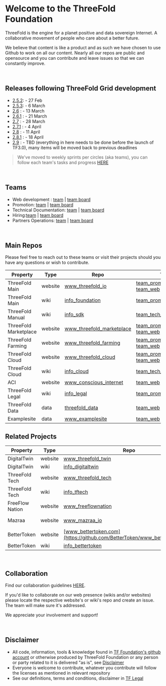 
# Welcome to the ThreeFold Foundation

ThreeFold is the engine for a planet positive and data sovereign Internet. A collaborative movement of people who care about a better future.

We believe that content is like a product and as such we have chosen to use Github to work on all our content.
Nearly all our repos are public and opensource and you can contribute and leave issues so that we can constantly improve.

<br/>

## Releases following ThreeFold Grid development

- [2.5.2](https://github.com/orgs/threefoldfoundation/projects/48): - 27 Feb
- [2.5.3](https://github.com/orgs/threefoldfoundation/projects/51): - 6 March
- [2.6](https://github.com/orgs/threefoldfoundation/projects/58) : - 13 March
- [2.6.1](https://github.com/orgs/threefoldfoundation/projects/59) : - 21 March
- [2.7](https://github.com/orgs/threefoldfoundation/projects/60) : - 28 March
- [2.7.1](https://github.com/orgs/threefoldfoundation/projects/61) : - 4 April
- [2.8](https://github.com/orgs/threefoldfoundation/projects/62) : - 11 April
- [2.8.1](https://github.com/orgs/threefoldfoundation/projects/63) : - 18 April
- [2.9](https://github.com/orgs/threefoldfoundation/projects/49) : - TBD (everything in here needs to be done before the launch of TF3.0), many items will be moved back to previous deadlines

> We've moved to weekly sprints per circles (aka teams), you can follow each team's tasks and progress [HERE](https://github.com/orgs/threefoldfoundation/projects)

<br/>


## Teams

- Web development : [team](https://github.com/orgs/threefoldfoundation/teams/web_team) | [team board](https://github.com/orgs/threefoldfoundation/projects/54)
- Promotion: [team](https://github.com/orgs/threefoldfoundation/teams/team_promotion) | [team board](https://github.com/orgs/threefoldfoundation/projects/52)
- Technical Documentation: [team](https://github.com/orgs/threefoldfoundation/teams/tech_documentation) | [team board](https://github.com/orgs/threefoldfoundation/projects/57)
- Hiring:[team](https://github.com/orgs/threefoldfoundation/teams/hiring) | [team board](https://github.com/orgs/threefoldfoundation/projects/76)
- Partners Operations: [team](https://github.com/orgs/threefoldfoundation/teams/partners_operations/discussions) | [team board](https://github.com/orgs/threefoldfoundation/projects/75)

<br/>

## Main Repos

Please feel free to reach out to these teams or visit their projects should you have any questions or wish to contribute.

|Property |Type |Repo |Team | DNS |
|--- |--- |--- |--- |--- |
| ThreeFold Main | website | [www_threefold_io](https://github.com/threefoldfoundation/www_threefold_io) | [team_promotion](https://github.com/orgs/threefoldfoundation/projects/52); [team_web](https://github.com/orgs/threefoldfoundation/projects/54) | [threefold.io](https://threefold.io/) |
| ThreeFold Main | wiki | [info_foundation](https://github.com/threefoldfoundation/info_foundation) | [team_promotion](https://github.com/orgs/threefoldfoundation/projects/52) | [threefold.io/info/threefold](https://threefold.io/info/threefold) |
| ThreeFold Manual | wiki | [info_sdk](https://github.com/threefoldfoundation/info_sdk) | [team_tech_documentation](https://github.com/orgs/threefoldfoundation/projects/57) | [threefold.io/info/sdk](https://threefold.io/info/sdk#/)
| ThreeFold Marketplace | website | [www_threefold_marketplace](https://github.com/threefoldfoundation/www_threefold_marketplace) | [team_promotion](https://github.com/orgs/threefoldfoundation/projects/52); [team_web](https://github.com/orgs/threefoldfoundation/projects/54) | [threefold.io/marketplace](https://threefold.io/marketplace) |
| ThreeFold Farming | website | [www_threefold_farming](https://github.com/threefoldfoundation/www_threefold_farming) | [team_promotion](https://github.com/orgs/threefoldfoundation/projects/52); [team_web](https://github.com/orgs/threefoldfoundation/projects/54) | [threefold.io/farming](https://threefold.io/farming) |
| ThreeFold Cloud | website | [www_threefold_cloud](https://github.com/threefoldfoundation/www_threefold_cloud) | [team_promotion](https://github.com/orgs/threefoldfoundation/projects/52); [team_web](https://github.com/orgs/threefoldfoundation/projects/54) | [threefold.io/cloud](https://threefold.io/cloud) |
| ThreeFold Cloud | wiki | [info_cloud](https://github.com/threefoldfoundation/info_cloud) | [team_tech_documentation](https://github.com/orgs/threefoldfoundation/projects/57) | [threefold.io/info/cloud](https://threefold.io/info/cloud) |
| ACI | website | [www_conscious_internet](https://github.com/threefoldfoundation/www_conscious_internet) | [team_web](https://github.com/orgs/threefoldfoundation/projects/54) | [threefold.io/aci](https://threefold.io/aci) |
| ThreeFold Legal | wiki | [info_legal](https://github.com/threefoldfoundation/info_legal) | [team_promotion](https://github.com/orgs/threefoldfoundation/projects/52) | [threefold.io/info/legal](https://threefold.io/info/legal) |
| ThreeFold Data | data | [threefold_data](https://github.com/threefoldfoundation/threefold_data) | [team_web](https://github.com/orgs/threefoldfoundation/projects/54) | - | 
| Examplesite | data | [www_examplesite](https://github.com/threefoldfoundation/www_examplesite) | [team_web](https://github.com/orgs/threefoldfoundation/projects/54) | [examplesite.threefold.io](https://examplesite.threefold.io/) |

## Related Projects

|Property |Type |Repo |Team | DNS |
|--- |--- |--- |--- |--- |
| DigitalTwin | website | [www_threefold_twin](https://github.com/threefoldfoundation/www_threefold_twin) | [team_digitaltwin](https://github.com/orgs/threefoldfoundation/projects/53) | [mydigitaltwin.io](https://mydigitaltwin.io) |
| DigitalTwin | wiki | [info_digitaltwin](https://github.com/threefoldfoundation/info_digitaltwin) | [team_digitaltwin](https://github.com/orgs/threefoldfoundation/projects/53) | [info.mydigitaltwin.io](https://info.mydigitaltwin.io) |
| ThreeFold Tech | website | [www_threefold_tech](https://github.com/threefoldtech/www_threefold_tech) | [front_end](https://github.com/orgs/threefoldtech/teams/front-end) | [threefold.tech](https://threefold.tech) |
| ThreeFold Tech | wiki | [info_tftech](https://github.com/threefoldtech/info_tftech) | [documentation](https://github.com/orgs/threefoldtech/teams/documentation) | [info.threefold.tech](https://info.threefold.tech/) |
| FreeFlow Nation | website | [www_freeflownation](https://github.com/freeflownation/www_freeflownation) | [team_promotion](https://github.com/orgs/threefoldfoundation/projects/52) | [freeflownation.org](https://freeflownation.org/) |
| Mazraa | website | [www_mazraa_io](https://github.com/mazraa/www_mazraa_io) | [team_promotion](https://github.com/orgs/threefoldfoundation/projects/52) | [www.mazraa.io](https://www.mazraa.io) |
| BetterToken | website | [www_bettertoken.com](https://github.com/BetterToken/www_bettertoken.com) | [VonSub](https://github.com/VonSub) | [bettertoken.com](https://bettertoken.com) |
| BetterToken | wiki | [info_bettertoken](https://github.com/BetterToken/info_bettertoken) | [VonSub](https://github.com/VonSub) | [wiki.bettertoken.com](https://wiki.bettertoken.com/) |

<br/>

## Collaboration

Find our collaboration guidelines [HERE](https://github.com/threefoldfoundation/info_sdk/blob/development/src/collab.md).

If you'd like to collaborate on our web presence (wikis and/or websites) please locate the respective website's or wiki's repo and create an issue. The team will make sure it's addressed.

We appreciate your involvement and support!

<br/>

## Disclaimer

- All code, information, tools & knowledge found in [TF Foundation's github account](github.com/threefoldfoundation) or otherwise produced by ThreeFold Foundation or any person or party related to it is delivered "as is", see [Disclaimer](https://github.com/threefoldfoundation/legal/blob/master/src/disclaimer.md)
- Everyone is welcome to contribute, whatever you contribute will follow the licenses as mentioned in relevant repository
- See our definitions, terms and conditions, disclaimer in [TF Legal](https://github.com/threefoldfoundation/legal/tree/master/src)

